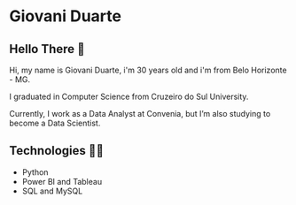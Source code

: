 # Giovani Duarte
## Hello There 👋

Hi, my name is Giovani Duarte, i'm 30 years old and i'm from Belo Horizonte - MG.

I graduated in Computer Science from Cruzeiro do Sul University. 

Currently, I work as a Data Analyst at Convenia, but I’m also studying to become a Data Scientist.


## Technologies 👨‍💻
- Python
- Power BI and Tableau
- SQL and MySQL




<!--
**djovas/djovas** is a ✨ _special_ ✨ repository because its `README.md` (this file) appears on your GitHub profile.

Here are some ideas to get you started:

- 🔭 I’m currently working on ...
- 🌱 I’m currently learning ...
- 👯 I’m looking to collaborate on ...
- 🤔 I’m looking for help with ...
- 💬 Ask me about ...
- 📫 How to reach me: ...
- 😄 Pronouns: ...
- ⚡ Fun fact: ...
-->
